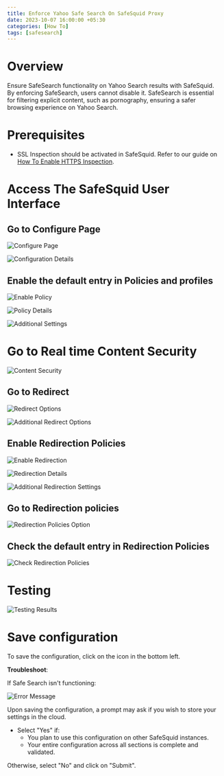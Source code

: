 ```yaml
---
title: Enforce Yahoo Safe Search On SafeSquid Proxy
date: 2023-10-07 16:00:00 +05:30
categories: [How To]
tags: [safesearch]
---
```

# Overview

Ensure SafeSearch functionality on Yahoo Search results with SafeSquid. By enforcing SafeSearch, users cannot disable it. SafeSearch is essential for filtering explicit content, such as pornography, ensuring a safer browsing experience on Yahoo Search.

# Prerequisites

- SSL Inspection should be activated in SafeSquid. Refer to our guide on [How To Enable HTTPS Inspection](#).

# Access The SafeSquid User Interface

## Go to Configure Page

![Configure Page](Go-to-configure-page.png)

![Configuration Details](Yahoo-safe-search2.png)

## Enable the default entry in Policies and profiles

![Enable Policy](Yahoo-safe-search3.png)

![Policy Details](Yahoo-safe-search4.png)

![Additional Settings](Yahoo-safe-search5.png)

# Go to Real time Content Security

![Content Security](Yahoo-safe-search6.png)

## Go to Redirect

![Redirect Options](Yahoo-safe-search7.png)

![Additional Redirect Options](Yahoo-safe-search8.png)

## Enable Redirection Policies

![Enable Redirection](Yahoo-safe-search9.png)

![Redirection Details](Yahoo-safe-search10.png)

![Additional Redirection Settings](Yahoo-safe-search11.png)

## Go to Redirection policies

![Redirection Policies Option](Yahoo-safe-search12.png)

## Check the default entry in Redirection Policies

![Check Redirection Policies](Yahoo-safe-search13.png)

# Testing

![Testing Results](Yahoo-safe-search14.png)

# Save configuration

To save the configuration, click on the icon in the bottom left.

**Troubleshoot**:

If Safe Search isn't functioning:

![Error Message](Bing-Safe-search15.png)

Upon saving the configuration, a prompt may ask if you wish to store your settings in the cloud. 

- Select "Yes" if:
    - You plan to use this configuration on other SafeSquid instances.
    - Your entire configuration across all sections is complete and validated.

Otherwise, select "No" and click on "Submit".
